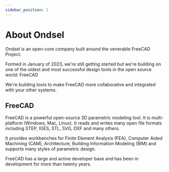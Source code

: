 ```yaml
---
sidebar_position: 1
---
```


# About Ondsel

Ondsel is an open-core company built around the venerable FreeCAD Project.

Formed in January of 2023, we're still getting started but we're building on one of the oldest and most successful design tools in the open source world: FreeCAD

We're building tools to make FreeCAD more collaborative and integrated with your other systems.

## FreeCAD

FreeCAD is a powerful open-source 3D parametric modeling tool. It is multi-platform (Windows, Mac, Linux).
It reads and writes many open file formats including STEP, IGES, STL, SVG, DXF and many others.

It provides workbenches for Finite Element Analysis (FEA), Computer Aided Machining (CAM), Architecture, Building Information Modeling (BIM) and 
supports many styles of parametric design.

FreeCAD has a large and active developer base and has been in development for more than twenty years.
